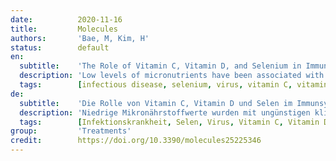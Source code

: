 ```yaml
---
date:          2020-11-16
title:         Molecules
authors:       'Bae, M, Kim, H'
status:        default
en:
  subtitle:    'The Role of Vitamin C, Vitamin D, and Selenium in Immune System against COVID-19'
  description: 'Low levels of micronutrients have been associated with adverse clinical outcomes during viral infections. Therefore, to maximize the nutritional defense against infections, a daily allowance of vitamins and trace elements for malnourished patients at risk of or diagnosed with coronavirus disease 2019 (COVID-19) may be beneficial. Recent studies on COVID-19 patients have shown that vitamin D and selenium deficiencies are evident in patients with acute respiratory tract infections. Vitamin D improves the physical barrier against viruses and stimulates the production of antimicrobial peptides. It may prevent cytokine storms by decreasing the production of inflammatory cytokines. Selenium enhances the function of cytotoxic effector cells. Furthermore, selenium is important for maintaining T cell maturation and functions, as well as for T cell-dependent antibody production. Vitamin C is considered an antiviral agent as it increases immunity. Administration of vitamin C increased the survival rate of COVID-19 patients by attenuating excessive activation of the immune response. Vitamin C increases antiviral cytokines and free radical formation, decreasing viral yield. It also attenuates excessive inflammatory responses and hyperactivation of immune cells. In this mini-review, the roles of vitamin C, vitamin D, and selenium in the immune system are discussed in relation to COVID-19.'
  tags:        [infectious disease, selenium, virus, vitamin C, vitamin D]
de:
  subtitle:    'Die Rolle von Vitamin C, Vitamin D und Selen im Immunsystem gegen COVID-19'
  description: 'Niedrige Mikronährstoffwerte wurden mit ungünstigen klinischen Ergebnissen bei Virusinfektionen in Verbindung gebracht. Um die ernährungsbedingte Abwehr gegen Infektionen zu maximieren, kann daher eine tägliche Zufuhr von Vitaminen und Spurenelementen für unterernährte Patienten, bei denen das Risiko einer Coronaviruserkrankung 2019 (COVID-19) besteht oder bei denen eine solche diagnostiziert wurde, von Vorteil sein. Jüngste Studien an COVID-19-Patienten haben gezeigt, dass bei Patienten mit akuten Atemwegsinfektionen ein Mangel an Vitamin D und Selen festzustellen ist. Vitamin D verbessert die physische Barriere gegen Viren und stimuliert die Produktion antimikrobieller Peptide. Es kann Zytokinstürme verhindern, indem es die Produktion entzündlicher Zytokine verringert. Selen verbessert die Funktion der zytotoxischen Effektorzellen. Außerdem ist Selen wichtig für die Aufrechterhaltung der T-Zell-Reifung und -Funktion sowie für die T-Zell-abhängige Antikörperproduktion. Vitamin C gilt als antivirales Mittel, da es die Immunität erhöht. Die Verabreichung von Vitamin C erhöhte die Überlebensrate von COVID-19-Patienten, indem es eine übermäßige Aktivierung der Immunreaktion abschwächte. Vitamin C steigert die Bildung von antiviralen Zytokinen und freien Radikalen und verringert so die Virusausbeute. Außerdem dämpft es übermäßige Entzündungsreaktionen und die Überaktivierung von Immunzellen. In dieser Kurzübersicht wird die Rolle von Vitamin C, Vitamin D und Selen für das Immunsystem im Zusammenhang mit COVID-19 erörtert.' 
  tags:        [Infektionskrankheit, Selen, Virus, Vitamin C, Vitamin D]
group:         'Treatments'
credit:        https://doi.org/10.3390/molecules25225346
---
```

